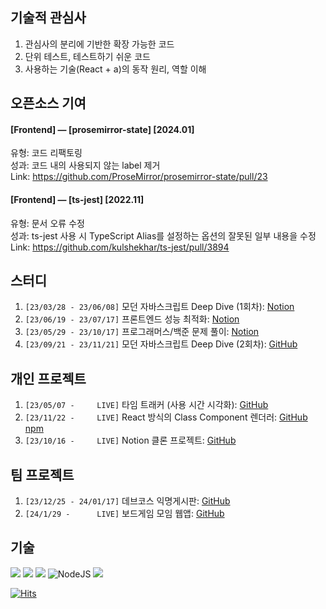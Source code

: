 ## 기술적 관심사
1. 관심사의 분리에 기반한 확장 가능한 코드
2. 단위 테스트, 테스트하기 쉬운 코드
3. 사용하는 기술(React + a)의 동작 원리, 역할 이해

## 오픈소스 기여

#### [Frontend] — [prosemirror-state]	[2024.01]

유형: 코드 리팩토링
<br />
성과: 코드 내의 사용되지 않는 label 제거
<br />
Link: https://github.com/ProseMirror/prosemirror-state/pull/23

#### [Frontend] — [ts-jest]	[2022.11]

유형: 문서 오류 수정
<br />
성과: ts-jest 사용 시 TypeScript Alias를 설정하는 옵션의 잘못된 일부 내용을 수정
<br />
Link: https://github.com/kulshekhar/ts-jest/pull/3894 

## 스터디
1. `[23/03/28 - 23/06/08]` 모던 자바스크립트 Deep Dive (1회차): [Notion](https://seongbin9786.notion.site/Deep-Dive-JavaScript-ccc03f3c377040c4aa838c0d025bfe49?pvs=4)
2. `[23/06/19 - 23/07/17]` 프론트엔드 성능 최적화: [Notion](https://seongbin9786.notion.site/c30a67104beb4e06a754dc7657b1114d?pvs=4)
3. `[23/05/29 - 23/10/17]` 프로그래머스/백준 문제 풀이: [Notion](https://seongbin9786.notion.site/PCCP-c5b0aee9cb3f420b82034e2f716670dd?pvs=4)
4. `[23/09/21 - 23/11/21]` 모던 자바스크립트 Deep Dive (2회차): [GitHub](https://github.com/prgrms-web-devcourse/FEDC5_JavaScript_study)

## 개인 프로젝트
1. `[23/05/07 -     LIVE]` 타임 트래커 (사용 시간 시각화): [GitHub](https://github.com/seongbin9786/my-time)
2. `[23/11/22 -     LIVE]` React 방식의 Class Component 렌더러: [GitHub](https://github.com/seongbin9786/my-renderer) [npm](https://www.npmjs.com/package/@seongbin9786/my-renderer)
3. `[23/10/16 -     LIVE]` Notion 클론 프로젝트: [GitHub](https://github.com/seongbin9786/my-notion)

## 팀 프로젝트
1. `[23/12/25 - 24/01/17]` 데브코스 익명게시판: [GitHub](https://github.com/prgrms-fe-devcourse/FEDC5_DevNamu_eunsu)
2. `[24/1/29 -      LIVE]` 보드게임 모임 웹앱: [GitHub](https://github.com/BoardSignal/Team-CivilWar-BoardSignal-FE)

## 기술

<img src="https://img.shields.io/badge/javascript-F7DF1E?style=for-the-badge&logo=javascript&logoColor=black"> <img src="https://img.shields.io/badge/typescript-3178C6?style=for-the-badge&logo=typescript&logoColor=black"> <img src="https://img.shields.io/badge/react-61DAFB?style=for-the-badge&logo=react&logoColor=black"> ![NodeJS](https://img.shields.io/badge/node.js-6DA55F?style=for-the-badge&logo=node.js&logoColor=white) ![](http://mazassumnida.wtf/api/mini/generate_badge?boj=seongbin9786)


[![Hits](https://hits.seeyoufarm.com/api/count/incr/badge.svg?url=https%3A%2F%2Fgithub.com%2Fseongbin9786%2Fseongbin9786&count_bg=%233D93C8&title_bg=%23000000&icon=&icon_color=%23E7E7E7&title=%EB%B0%A9%EB%AC%B8%EC%9E%90&edge_flat=false)](https://hits.seeyoufarm.com)
